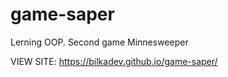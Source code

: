 # game-saper

Lerning OOP. Second game Minnesweeper

VIEW SITE:
https://bilkadev.github.io/game-saper/



